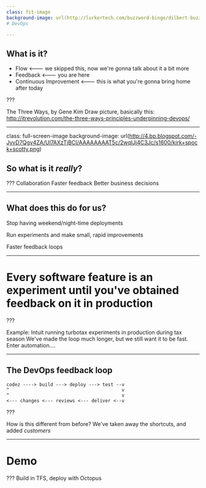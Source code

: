 ```yaml
---
class: fit-image
background-image: url(http://lurkertech.com/buzzword-bingo/dilbert-buzzword.jpg)
# DevOps

---
```


## What is it?

- Flow                   <--- we skipped this, now we're gonna talk about it a bit more
- Feedback               <--- you are here
- Continuous Improvement <--- this is what you're gonna bring home after today

???

The Three Ways, by Gene Kim
Draw picture, basically this: http://itrevolution.com/the-three-ways-principles-underpinning-devops/

---
class: full-screen-image
background-image: url(http://4.bp.blogspot.com/-JyvD7Qgv4ZA/Ul7AXzTjBCI/AAAAAAAAT5c/2wqIJj4C3Jc/s1600/kirk+spock+scotty.png)

## So what is it _really_?

???
Collaboration
Faster feedback
Better business decisions

---

## What does this do for us?
Stop having weekend/night-time deployments

Run experiments and make small, rapid improvements

Faster feedback loops

---

# Every software feature is an experiment until you've obtained feedback on it in production

???

Example: Intuit running turbotax experiments in production during tax season
We've made the loop much longer, but we still want it to be fast. Enter automation....

---

## The DevOps feedback loop

```
codez ----> build ---> deploy ---> test --v
^                                         v
^                                         v
<--- changes <--- reviews <--- deliver <--v
```

???

How is this different from before? We've taken away the shortcuts, and added *customers*

---

# Demo

???
Build in TFS, deploy with Octopus

